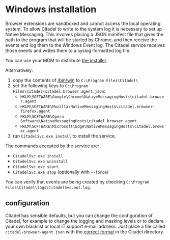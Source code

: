 # Windows installation

Browser extensions are sandboxed and cannot access the local operating system. To allow Citadel to write to the system log it is necessary to set up Native Messaging. This involves placing a JSON manifest file that gives the path to the program that will be started by Chrome, and then receive the events and log them to the Windows Event log. The Citadel service receives those events and writes them to a syslog-formatted log file.

You can use your MDM to distribute [the installer](https://github.com/avanwouwe/citadel-browser-agent/releases/latest).

Alternatively: 
1. copy the contents of [/bin/win](/bin/win) to `C:\Program Files\Citadel\`
2. set the following keys to `C:\Program Files\Citadel\citadel.browser.agent.json`:
   * `HKLM\SOFTWARE\Google\Chrome\NativeMessagingHosts\citadel.browser.agent`
   * `HKLM\SOFTWARE\Mozilla\NativeMessagingHosts\citadel.browser-firefox.agent`
   * `HKLM\SOFTWARE\Opera Software\NativeMessagingHosts\citadel.browser.agent`
   * `HKLM\SOFTWARE\Microsoft\Edge\NativeMessagingHosts\citadel.browser.agent`
3. run `CitadelSvc.exe install` to install the service.

The commands accepted by the service are:
* `CitadelSvc.exe install`
* `CitadelSvc.exe uninstall`
* `CitadelSvc.exe start`
* `CitadelSvc.exe stop` (optionally with `--force`)

You can verify that events are being created by checking `C:\Program Files\Citadel\logs\CitadelSvc.out.log`.

## configuration
Citadel has sensible defaults, but you can change the configuration of Citadel, for example to change the logging and masking levels or to declare your own blacklist or local IT support e-mail address. Just place a file called `citadel-browser-agent.json` with the [correct format](/doc/configuration.md) in the Citadel directory.
